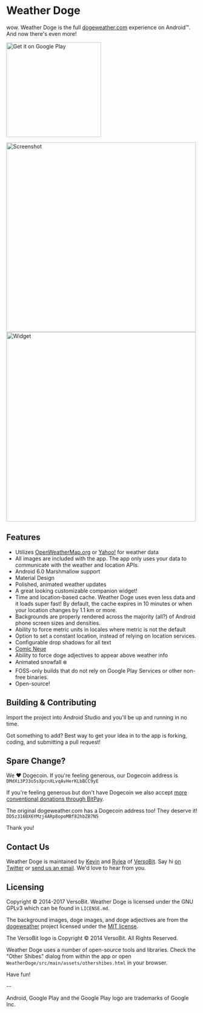 # Weather Doge
wow. Weather Doge is the full [dogeweather.com](http://dogeweather.com/) experience on Android™. And now there's even more!

[<img alt="Get it on Google Play" src="https://play.google.com/intl/en_us/badges/images/apps/en-play-badge.png" width="250">](https://versob.it/wowDoge)

<img alt="Screenshot" src="https://raw.github.com/VersoBit/WeatherDoge/master/images/Nexus5XBelAir.png" width="500px">

<img alt="Widget" src="https://raw.github.com/VersoBit/WeatherDoge/master/images/Widget.png" width="500px">

## Features
 * Utilizes [OpenWeatherMap.org](http://openweathermap.org/) or [Yahoo!](https://developer.yahoo.com/weather/) for weather data
 * All images are included with the app. The app only uses your data to communicate with the weather and location APIs.
 * Android 6.0 Marshmallow support
 * Material Design
 * Polished, animated weather updates
 * A great looking customizable companion widget!
 * Time and location-based cache. Weather Doge uses even less data and it loads super fast! By default, the cache expires in 10 minutes or when your location changes by 1.1 km or more.
 * Backgrounds are properly rendered across the majority (all?) of Android phone screen sizes and densities.
 * Ability to force metric units in locales where metric is not the default
 * Option to set a constant location, instead of relying on location services.
 * Configurable drop shadows for all text
 * [Comic Neue](http://comicneue.com/)
 * Ability to force doge adjectives to appear above weather info
 * Animated snowfall ❄️
 * FOSS-only builds that do not rely on Google Play Services or other non-free binaries.
 * Open-source!

## Building &amp; Contributing
Import the project into Android Studio and you'll be up and running in no time.

Got something to add? Best way to get your idea in to the app is forking, coding, and submitting a pull request!

## Spare Change?
We ♥ Dogecoin. If you're feeling generous, our Dogecoin address is `DMdXi3PJ3o5sXpcnXLvqAvHerKLbBCC9yE`

If you're feeling generous but don't have Dogecoin we also accept [more conventional donations through BitPay](https://bitpay.com/928010/donate).

The original dogeweather.com has a Dogecoin address too! They deserve it! `DD5z316BX6YMzj4ARp8opoMBf82hbZB7N5`

Thank you!

## Contact Us
Weather Doge is maintained by [Kevin](https://twitter.com/Kev1nMark) and [Rylea](https://twitter.com/DeviledMoon) of [VersoBit](https://versobit.com/). Say hi [on Twitter](https://twitter.com/VersoBit) or [send us an email](mailto:hello@versobit.com). We'd love to hear from you.

## Licensing
Copyright © 2014-2017 VersoBit. Weather Doge is licensed under the GNU GPLv3 which can be found in `LICENSE.md`.

The background images, doge images, and doge adjectives are from the [dogeweather](https://github.com/katiaeirin/dogeweather) project licensed under the [MIT license](http://opensource.org/licenses/MIT).

The VersoBit logo is Copyright © 2014 VersoBit. All Rights Reserved.

Weather Doge uses a number of open-source tools and libraries. Check the "Other Shibes" dialog from within the app or open `WeatherDoge/src/main/assets/othershibes.html` in your browser.

Have fun!

--

Android, Google Play and the Google Play logo are trademarks of Google Inc.
